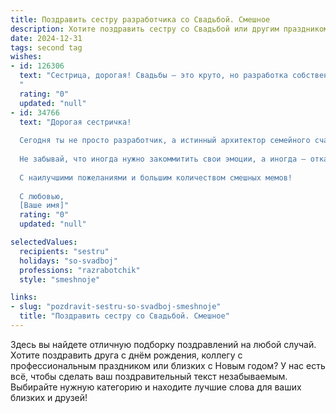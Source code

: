 ```yaml
---
title: Поздравить сестру разработчика со Свадьбой. Смешное
description: Хотите поздравить сестру со Свадьбой или другим праздником? Наш ИИ создаст незабываемое поздравление, а вы обязательно выделитесь среди других.  
date: 2024-12-31
tags: second tag
wishes:
- id: 126306
  text: "Сестрица, дорогая! Свадьбы – это круто, но разработка собственного семейного кода – задача посложнее!  Желаю вам с [Имя жениха]  написать этот код без багов,  с минимальным количеством дебага и максимальным количеством счастья.  Пусть ваш союз будет стабильным, как сервер без DDoS-атак, и наполнен любовью, как гигабайты памяти на новом компьютере!  Горько! (но не слишком, а то базу данных ваших чувств перезагрузить будет сложно).
  "
  rating: "0"
  updated: "null"
- id: 34766
  text: "Дорогая сестричка!
  
  Сегодня ты не просто разработчик, а истинный архитектор семейного счастья! Поздравляю тебя со свадьбой! Желаю, чтобы твой брак компилировался без ошибок, а все багофики обходили стороной. Пусть ваши отношения всегда проходят по Agile, а любовь растет с каждой спринт-итерацией!
  
  Не забывай, что иногда нужно закоммитить свои эмоции, а иногда — откатить к старой версии, если новый билд не задался! Желаю, чтобы ваша жизнь была полной ярких интерфейсов, а каждый день приносил новые интересные задачи!
  
  С наилучшими пожеланиями и большим количеством смешных мемов!
  
  С любовью,
  [Ваше имя]"
  rating: "0"
  updated: "null"

selectedValues:
  recipients: "sestru"
  holidays: "so-svadboj"
  professions: "razrabotchik"
  style: "smeshnoje"

links:
- slug: "pozdravit-sestru-so-svadboj-smeshnoje"
  title: "Поздравить сестру со Свадьбой. Смешное"
---
```


Здесь вы найдете отличную подборку поздравлений на любой случай.
Хотите поздравить друга с днём рождения, коллегу с профессиональным праздником или близких с Новым годом? У нас есть всё, чтобы сделать ваш поздравительный текст незабываемым. Выбирайте нужную категорию и находите лучшие слова для ваших близких и друзей!
